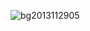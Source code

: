 ![bg2013112905](https://cloud.githubusercontent.com/assets/23154016/20044828/13e56668-a46a-11e6-9ddc-13410264c65c.jpg)
